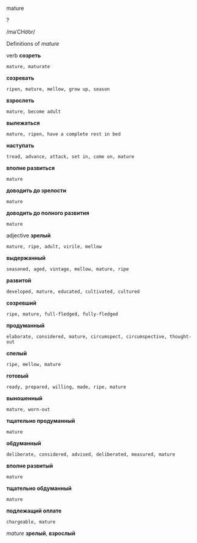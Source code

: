 mature

?

/məˈCHo͝or/

Definitions of _mature_

verb
**созреть**

    mature, maturate
**созревать**

    ripen, mature, mellow, grow up, season
**взрослеть**

    mature, become adult
**вылежаться**

    mature, ripen, have a complete rest in bed
**наступать**

    tread, advance, attack, set in, come on, mature
**вполне развиться**

    mature
**доводить до зрелости**

    mature
**доводить до полного развития**

    mature

adjective
**зрелый**

    mature, ripe, adult, virile, mellow
**выдержанный**

    seasoned, aged, vintage, mellow, mature, ripe
**развитой**

    developed, mature, educated, cultivated, cultured
**созревший**

    ripe, mature, full-fledged, fully-fledged
**продуманный**

    elaborate, considered, mature, circumspect, circumspective, thought-out
**спелый**

    ripe, mellow, mature
**готовый**

    ready, prepared, willing, made, ripe, mature
**выношенный**

    mature, worn-out
**тщательно продуманный**

    mature
**обдуманный**

    deliberate, considered, advised, deliberated, measured, mature
**вполне развитый**

    mature
**тщательно обдуманный**

    mature
**подлежащий оплате**

    chargeable, mature

_mature_
**зрелый**, **взрослый**